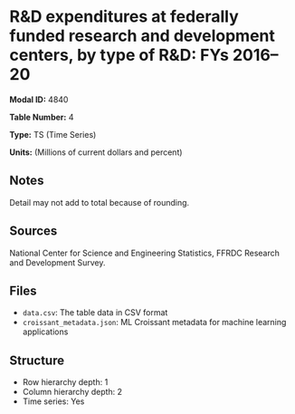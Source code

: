 # R&D expenditures at federally funded research and development centers, by type of R&D: FYs 2016&#8211;20

**Modal ID:** 4840

**Table Number:** 4

**Type:** TS (Time Series)

**Units:** (Millions of current dollars and percent)

## Notes

Detail may not add to total because of rounding.

## Sources

National Center for Science and Engineering Statistics, FFRDC Research and Development Survey.

## Files

- `data.csv`: The table data in CSV format
- `croissant_metadata.json`: ML Croissant metadata for machine learning applications

## Structure

- Row hierarchy depth: 1
- Column hierarchy depth: 2
- Time series: Yes
